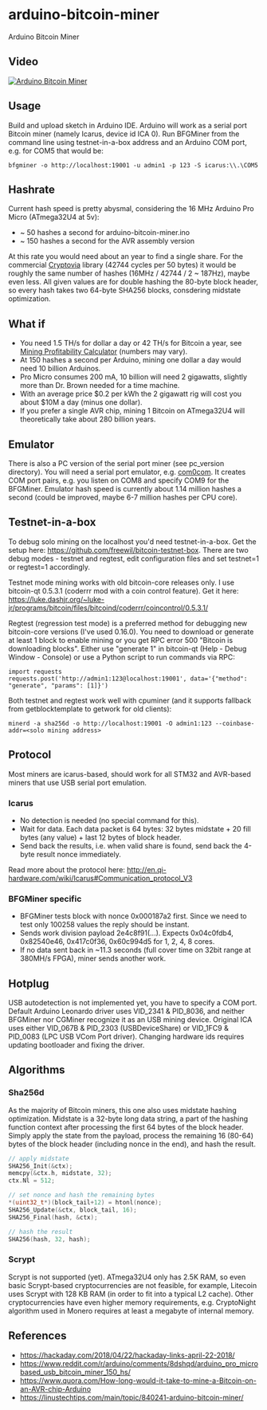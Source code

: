 # arduino-bitcoin-miner

Arduino Bitcoin Miner

## Video

[![Arduino Bitcoin Miner](http://img.youtube.com/vi/GMjrvpc9zDU/0.jpg)](https://www.youtube.com/watch?v=GMjrvpc9zDU)

## Usage

Build and upload sketch in Arduino IDE.
Arduino will work as a serial port Bitcoin miner (namely Icarus, device id ICA 0).
Run BFGMiner from the command line using testnet-in-a-box address and an Arduino COM port, e.g. for COM5 that would be:

`bfgminer -o http://localhost:19001 -u admin1 -p 123 -S icarus:\\.\COM5`

## Hashrate

Current hash speed is pretty abysmal, considering the 16 MHz Arduino Pro Micro (ATmega32U4 at 5v):

* ~ 50 hashes a second for arduino-bitcoin-miner.ino
* ~ 150 hashes a second for the AVR assembly version

At this rate you would need about an year to find a single share.
For the commercial [Cryptovia](http://cryptovia.com/cryptographic-libraries-for-avr-cpu/) library
(42744 cycles per 50 bytes) it would be roughly the same number of hashes (16MHz / 42744 / 2 ~ 187Hz), maybe even less.
All given values are for double hashing the 80-byte block header,
so every hash takes two 64-byte SHA256 blocks, consdering midstate optimization.

## What if

* You need 1.5 TH/s for dollar a day or 42 TH/s for Bitcoin a year, see [Mining Profitability Calculator](https://www.cryptocompare.com/mining/calculator/) (numbers may vary).
* At 150 hashes a second per Arduino, mining one dollar a day would need 10 billion Arduinos.
* Pro Micro consumes 200 mA, 10 billion will need 2 gigawatts, slightly more than Dr. Brown needed for a time machine.
* With an average price $0.2 per kWh the 2 gigawatt rig will cost you about $10M a day (minus one dollar).
* If you prefer a single AVR chip, mining 1 Bitcoin on ATmega32U4 will theoretically take about 280 billion years.

## Emulator

There is also a PC version of the serial port miner (see pc_version directory).
You will need a serial port emulator, e.g. [com0com](https://code.google.com/archive/p/powersdr-iq/downloads).
It creates COM port pairs, e.g. you listen on COM8 and specify COM9 for the BFGMiner.
Emulator hash speed is currently about 1.14 million hashes a second (could be improved, maybe 6-7 million hashes per CPU core).

## Testnet-in-a-box

To debug solo mining on the localhost you'd need testnet-in-a-box.
Get the setup here: https://github.com/freewil/bitcoin-testnet-box.
There are two debug modes - testnet and regtest, edit configuration files and set testnet=1 or regtest=1 accordingly.

Testnet mode mining works with old bitcoin-core releases only.
I use bitcoin-qt 0.5.3.1 (coderrr mod with a coin control feature).
Get it here: https://luke.dashjr.org/~luke-jr/programs/bitcoin/files/bitcoind/coderrr/coincontrol/0.5.3.1/

Regtest (regression test mode) is a preferred method for debugging new bitcoin-core versions (I've used 0.16.0).
You need to download or generate at least 1 block to enable mining or you get RPC error 500 "Bitcoin is downloading blocks".
Either use "generate 1" in bitcoin-qt (Help - Debug Window - Console) or use a Python script to run commands via RPC:

```
import requests
requests.post('http://admin1:123@localhost:19001', data='{"method": "generate", "params": [1]}')
```

Both testnet and regtest work well with cpuminer (and it supports fallback from getblocktemplate to getwork for old clients):

`minerd -a sha256d -o http://localhost:19001 -O admin1:123 --coinbase-addr=<solo mining address>`

## Protocol

Most miners are icarus-based, should work for all STM32 and AVR-based miners that use USB serial port emulation.

### Icarus

* No detection is needed (no special command for this).
* Wait for data. Each data packet is 64 bytes: 32 bytes midstate + 20 fill bytes (any value) + last 12 bytes of block header.
* Send back the results, i.e. when valid share is found, send back the 4-byte result nonce immediately.

Read more about the protocol here: http://en.qi-hardware.com/wiki/Icarus#Communication_protocol_V3

### BFGMiner specific

* BFGMiner tests block with nonce 0x000187a2 first. Since we need to test only 100258 values the reply should be instant.
* Sends work division payload 2e4c8f91(...). Expects 0x04c0fdb4, 0x82540e46, 0x417c0f36, 0x60c994d5 for 1, 2, 4, 8 cores.
* If no data sent back in ~11.3 seconds (full cover time on 32bit range at 380MH/s FPGA), miner sends another work.


## Hotplug

USB autodetection is not implemented yet, you have to specify a COM port.
Default Arduino Leonardo driver uses VID_2341 & PID_8036,
and neither BFGMiner nor CGMiner recognize it as an USB mining device.
Original ICA uses either VID_067B & PID_2303 (USBDeviceShare) or VID_1FC9 & PID_0083 (LPC USB VCom Port driver).
Changing hardware ids requires updating bootloader and fixing the driver.

## Algorithms

### Sha256d

As the majority of Bitcoin miners, this one also uses midstate hashing optimization.
Midstate is a 32-byte long data string,
a part of the hashing function context after processing the first 64 bytes of the block header.
Simply apply the state from the payload, process the remaining 16 (80-64) bytes of the block header
(including nonce in the end), and hash the result.

```c
// apply midstate
SHA256_Init(&ctx);
memcpy(&ctx.h, midstate, 32);
ctx.Nl = 512;

// set nonce and hash the remaining bytes
*(uint32_t*)(block_tail+12) = htonl(nonce);
SHA256_Update(&ctx, block_tail, 16);
SHA256_Final(hash, &ctx);

// hash the result
SHA256(hash, 32, hash);
```

### Scrypt

Scrypt is not supported (yet). ATmega32U4 only has 2.5K RAM, so even basic Scrypt-based cryptocurrencies are not feasible,
for example, Litecoin uses Scrypt with 128 KB RAM (in order to fit into a typical L2 cache).
Other cryptocurrencies have even higher memory requirements, e.g. CryptoNight algorithm used in Monero
requires at least a megabyte of internal memory.

## References

* https://hackaday.com/2018/04/22/hackaday-links-april-22-2018/
* https://www.reddit.com/r/arduino/comments/8dshqd/arduino_pro_microbased_usb_bitcoin_miner_150_hs/
* https://www.quora.com/How-long-would-it-take-to-mine-a-Bitcoin-on-an-AVR-chip-Arduino
* https://linustechtips.com/main/topic/840241-arduino-bitcoin-miner/


